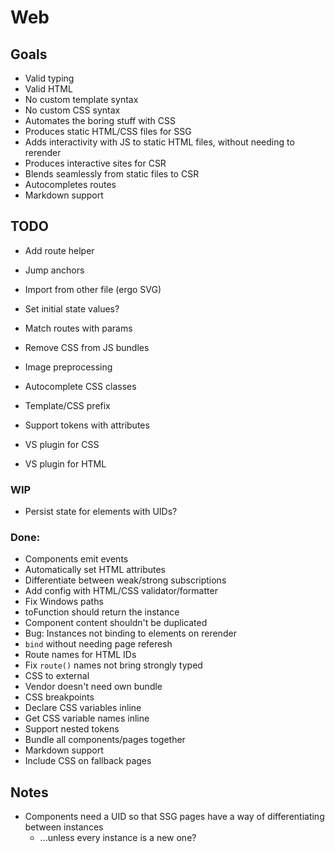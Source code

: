 # Web

## Goals

-	Valid typing
-	Valid HTML
-	No custom template syntax
-	No custom CSS syntax
-	Automates the boring stuff with CSS
-	Produces static HTML/CSS files for SSG
-	Adds interactivity with JS to static HTML files, without needing to rerender
-	Produces interactive sites for CSR
-	Blends seamlessly from static files to CSR
-	Autocompletes routes
-	Markdown support

## TODO

-	Add route helper
-	Jump anchors
-	Import from other file (ergo SVG)

-	Set initial state values?
-	Match routes with params
-	Remove CSS from JS bundles
-	Image preprocessing
-	Autocomplete CSS classes
-	Template/CSS prefix
-	Support tokens with attributes
-	VS plugin for CSS
-	VS plugin for HTML

### WIP

-	Persist state for elements with UIDs?

### Done:

-	Components emit events
-	Automatically set HTML attributes
-	Differentiate between weak/strong subscriptions
-	Add config with HTML/CSS validator/formatter
-	Fix Windows paths
-	toFunction should return the instance
-	Component content shouldn't be duplicated
-	Bug: Instances not binding to elements on rerender
-	`bind` without needing page referesh
-	Route names for HTML IDs
-	Fix `route()` names not bring strongly typed
-	CSS to external
-	Vendor doesn't need own bundle
-	CSS breakpoints
-	Declare CSS variables inline
-	Get CSS variable names inline
-	Support nested tokens
-	Bundle all components/pages together
-	Markdown support
-	Include CSS on fallback pages

## Notes

-	Components need a UID so that SSG pages have a way of differentiating between instances
	-	...unless every instance is a new one?
